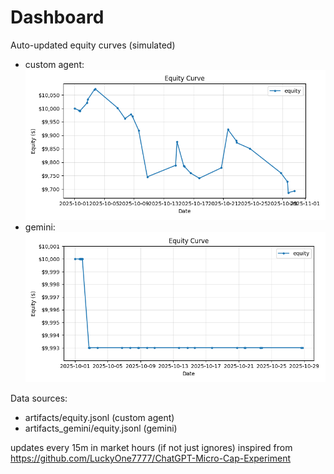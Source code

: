 # Dashboard

Auto-updated equity curves (simulated)

- custom agent: ![Equity Curve](artifacts/equity.png?v=9a37050)
- gemini: ![Equity Curve (Gemini)](artifacts_gemini/equity.png?v=9a37050)

Data sources:
- artifacts/equity.jsonl (custom agent)
- artifacts_gemini/equity.jsonl (gemini)

updates every 15m in market hours (if not just ignores)
inspired from https://github.com/LuckyOne7777/ChatGPT-Micro-Cap-Experiment